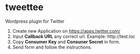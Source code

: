 # tweettee

Wordpress plugin for Twitter

<ol>
    <li>Create new Application on <a href="https://apps.twitter.com/" target="_blank">https://apps.twitter.com/</a></li>
    <li>Input <b>Callback URL</b> any correct url. Example: http://test.loc</li>
    <li>Copy <b>Consumer Key</b> and <b>Consuner Secret</b> in form.</li>
    <li>Send form and follow the instructions.</li>
</ol>
